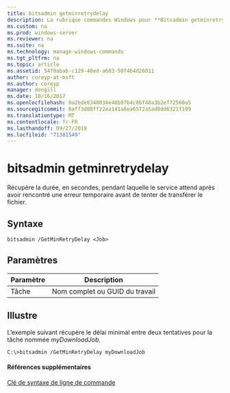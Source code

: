 ```yaml
---
title: bitsadmin getminretrydelay
description: La rubrique commandes Windows pour **Bitsadmin getminretrydelay** -récupère la durée, en secondes, pendant laquelle le service attend après avoir rencontré une erreur temporaire avant de tenter de transférer le fichier.
ms.custom: na
ms.prod: windows-server
ms.reviewer: na
ms.suite: na
ms.technology: manage-windows-commands
ms.tgt_pltfrm: na
ms.topic: article
ms.assetid: 54f0abab-c129-40ed-a603-50f464d26011
author: coreyp-at-msft
ms.author: coreyp
manager: dongill
ms.date: 10/16/2017
ms.openlocfilehash: 0a2bde6340034e48b97b4c86f48a3b2ef72560a5
ms.sourcegitcommit: 6aff3d88ff22ea141a6ea6572a5ad8dd6321f199
ms.translationtype: MT
ms.contentlocale: fr-FR
ms.lasthandoff: 09/27/2019
ms.locfileid: "71381549"
---
```

# <a name="bitsadmin-getminretrydelay"></a>bitsadmin getminretrydelay



Récupère la durée, en secondes, pendant laquelle le service attend après avoir rencontré une erreur temporaire avant de tenter de transférer le fichier.

## <a name="syntax"></a>Syntaxe

```
bitsadmin /GetMinRetryDelay <Job>
```

## <a name="parameters"></a>Paramètres

|Paramètre|Description|
|---------|-----------|
|Tâche|Nom complet ou GUID du travail|

## <a name="BKMK_examples"></a>Illustre

L’exemple suivant récupère le délai minimal entre deux tentatives pour la tâche nommée *myDownloadJob*.
```
C:\>bitsadmin /GetMinRetryDelay myDownloadJob
```

#### <a name="additional-references"></a>Références supplémentaires

[Clé de syntaxe de ligne de commande](command-line-syntax-key.md)